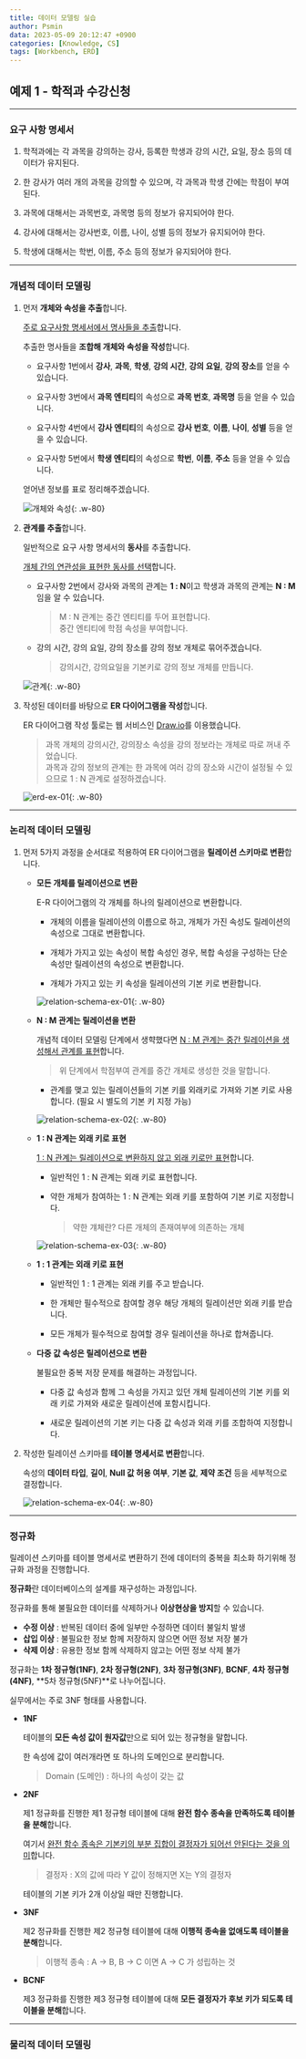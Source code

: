 ```yaml
---
title: 데이터 모델링 실습
author: Psmin
data: 2023-05-09 20:12:47 +0900
categories: [Knowledge, CS]
tags: [Workbench, ERD]
---
```


## 예제 1 - 학적과 수강신청

---

### 요구 사항 명세서

1. 학적과에는 각 과목을 강의하는 강사, 등록한 학생과 강의 시간, 요일, 장소 등의 데이터가 유지된다.

2. 한 강사가 여러 개의 과목을 강의할 수 있으며, 각 과목과 학생 간에는 학점이 부여된다.

3. 과목에 대해서는 과목번호, 과목명 등의 정보가 유지되어야 한다.

4. 강사에 대해서는 강사번호, 이름, 나이, 성별 등의 정보가 유지되어야 한다.

5. 학생에 대해서는 학번, 이름, 주소 등의 정보가 유지되어야 한다.

---

### 개념적 데이터 모델링

1. 먼저 **개체와 속성을 추출**합니다.

   <u>주로 요구사항 명세서에서 명사들을 추출</u>합니다.

   추출한 명사들을 **조합해 개체와 속성을 작성**합니다.

   - 요구사항 1번에서 **강사**, **과목**, **학생**, **강의 시간**, **강의 요일**, **강의 장소**를 얻을 수 있습니다.

   - 요구사항 3번에서 **과목 엔티티**의 속성으로 **과목 번호**, **과목명** 등을 얻을 수 있습니다.

   - 요구사항 4번에서 **강사 엔티티**의 속성으로 **강사 번호**, **이름**, **나이**, **성별** 등을 얻을 수 있습니다.

   - 요구사항 5번에서 **학생 엔티티**의 속성으로 **학번**, **이름**, **주소** 등을 얻을 수 있습니다.

   얻어낸 정보를 표로 정리해주겠습니다.

   ![개체와 속성](/assets/img/conceptual-ex-01.png){: .w-80}

2. **관계를 추출**합니다.

   일반적으로 요구 사항 명세서의 **동사**를 추출합니다.

   <u>개체 간의 연관성을 표현한 동사를 선택</u>합니다.

   - 요구사항 2번에서 강사와 과목의 관계는 **1 : N**이고 학생과 과목의 관계는 **N : M**임을 알 수 있습니다.

     > M : N 관계는 중간 엔티티를 두어 표현합니다.  
     > 중간 엔티티에 학점 속성을 부여합니다.

   - 강의 시간, 강의 요일, 강의 장소를 강의 정보 개체로 묶어주겠습니다.

     > 강의시간, 강의요일을 기본키로 강의 정보 개체를 만듭니다.

   ![관계](/assets/img/logical-ex-01.png){: .w-80}

3. 작성된 데이터를 바탕으로 **ER 다이어그램을 작성**합니다.

   ER 다이어그램 작성 툴로는 웹 서비스인 [Draw.io](https://app.diagrams.net/)를 이용했습니다.

   > 과목 개체의 강의시간, 강의장소 속성을 강의 정보라는 개체로 따로 꺼내 주었습니다.  
   > 과목과 강의 정보의 관계는 한 과목에 여러 강의 장소와 시간이 설정될 수 있으므로 1 : N 관계로 설정하겠습니다.

   ![erd-ex-01](/assets/img/erd-ex-01.png){: .w-80}

---

### 논리적 데이터 모델링

1. 먼저 5가지 과정을 순서대로 적용하여 ER 다이어그램을 **릴레이션 스키마로 변환**합니다.

   - **모든 개체를 릴레이션으로 변환**

     E-R 다이어그램의 각 개체를 하나의 릴레이션으로 변환합니다.

     - 개체의 이름을 릴레이션의 이름으로 하고, 개체가 가진 속성도 릴레이션의 속성으로 그대로 변환합니다.

     - 개체가 가지고 있는 속성이 복합 속성인 경우, 복합 속성을 구성하는 단순 속성만 릴레이션의 속성으로 변환합니다.

     - 개체가 가지고 있는 키 속성을 릴레이션의 기본 키로 변환합니다.

     ![relation-schema-ex-01](/assets/img/relation-schema-ex-01.png){: .w-80}

   - **N : M 관계는 릴레이션을 변환**

     개념적 데이터 모델링 단계에서 생햑했다면 <u>N : M 관계는 중간 릴레이션을 생성해서 관계를 표현</u>합니다.

     > 위 단계에서 학점부여 관계를 중간 개체로 생성한 것을 말합니다.

     - 관계를 맺고 있는 릴레이션들의 기본 키를 외래키로 가져와 기본 키로 사용합니다.
       (필요 시 별도의 기본 키 지정 가능)

     ![relation-schema-ex-02](/assets/img/relation-schema-ex-02.png){: .w-80}

   - **1 : N 관계는 외래 키로 표현**

     <u>1 : N 관계는 릴레이션으로 변환하지 않고 외래 키로만 표현</u>합니다.

     - 일반적인 1 : N 관계는 외래 키로 표현합니다.

     - 약한 개체가 참여하는 1 : N 관계는 외래 키를 포함하여 기본 키로 지정합니다.

       > 약한 걔체란?
       > 다른 개체의 존재여부에 의존하는 개체

     ![relation-schema-ex-03](/assets/img/relation-schema-ex-03.png){: .w-80}

   - **1 : 1 관계는 외래 키로 표현**

     - 일반적인 1 : 1 관계는 외래 키를 주고 받습니다.

     - 한 개체만 필수적으로 참여할 경우 해당 개체의 릴레이션만 외래 키를 받습니다.

     - 모든 개체가 필수적으로 참여할 경우 릴레이션을 하나로 합쳐줍니다.

   - **다중 값 속성은 릴레이션으로 변환**

     불필요한 중복 저장 문제를 해결하는 과정입니다.

     - 다중 값 속성과 함께 그 속성을 가지고 있던 개체 릴레이션의 기본 키를 외래 키로 가져와 새로운 릴레이션에 포함시킵니다.

     - 새로운 릴레이션의 기본 키는 다중 값 속성과 외래 키를 조합하여 지정합니다.

2. 작성한 릴레이션 스키마를 **테이블 명세서로 변환**합니다.

   속성의 **데이터 타입**, **길이**, **Null 값 허용 여부**, **기본 값**, **제약 조건** 등을 세부적으로 결정합니다.

   ![relation-schema-ex-04](/assets/img/relation-schema-ex-04.png){: .w-80}

---

### 정규화

릴레이션 스키마를 테이블 명세서로 변환하기 전에 데이터의 중복을 최소화 하기위해 정규화 과정을 진행합니다.

**정규화**란 데이터베이스의 설계를 재구성하는 과정입니다.

정규화를 통해 불필요한 데이터를 삭제하거나 **이상현상을 방지**할 수 있습니다.

- **수정 이상** : 반복된 데이터 중에 일부만 수정하면 데이터 불일치 발생
- **삽입 이상** : 불필요한 정보 함께 저장하지 않으면 어떤 정보 저장 불가
- **삭제 이상** : 유용한 정보 함께 삭제하지 않고는 어떤 정보 삭제 불가

정규화는 **1차 정규형(1NF)**, **2차 정규형(2NF)**, **3차 정규형(3NF)**, **BCNF**, **4차 정규형(4NF)**, **5차 정규형(5NF)**로 나누어집니다.

실무에서는 주로 3NF 형태를 사용합니다.

- **1NF**

  테이블의 **모든 속성 값이 원자값**만으로 되어 있는 정규형을 말합니다.

  한 속성에 값이 여러개라면 또 하나의 도메인으로 분리합니다.

  > Domain (도메인) : 하나의 속성이 갖는 값

- **2NF**

  제1 정규화를 진행한 제1 정규형 테이블에 대해 **완전 함수 종속을 만족하도록 테이블을 분해**합니다.

  여기서 <u>완전 함수 종속은 기본키의 부분 집합이 결정자가 되어선 안된다는 것을 의미</u>합니다.

  > 결정자 : X의 값에 따라 Y 값이 정해지면 X는 Y의 결정자

  테이블의 기본 키가 2개 이상일 때만 진행합니다.

- **3NF**

  제2 정규화를 진행한 제2 정규형 테이블에 대해 **이행적 종속을 없애도록 테이블을 분해**합니다.

  > 이행적 종속 : A -> B, B -> C 이면 A -> C 가 성립하는 것

- **BCNF**

  제3 정규화를 진행한 제3 정규형 테이블에 대해 **모든 결정자가 후보 키가 되도록 테이블을 분해**합니다.

---

### 물리적 데이터 모델링
